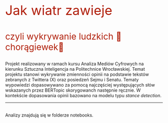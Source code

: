 <p style="color:#B01F09; font-size:3em;">Jak wiatr zawieje</p>
<p style="color:#B01F09; font-size:2em;">czyli wykrywanie ludzkich 🚩chorągiewek🚩</p>

Projekt realizowany w ramach kursu Analiza Mediów Cyfrowych na kierunku Sztuczna Inteligencja na Politechnice Wrocławskiej. Temat projektu stanowi wykrywanie zmienności opinii na podstawie tekstów zebranych z Twittera (X) oraz posiedzeń Sejmu i Senatu. Tematy wypowiedzi dopasowywano za pomocą najczęściej występujących słów wskazanych przez BERTopic skorygowanch następnie ręcznie. W kontekście dopasowania opinii bazowano na modelu typu <em>stance detection</em>. 

---------

<br>
Analizy znajdują się w folderze notebooks.
